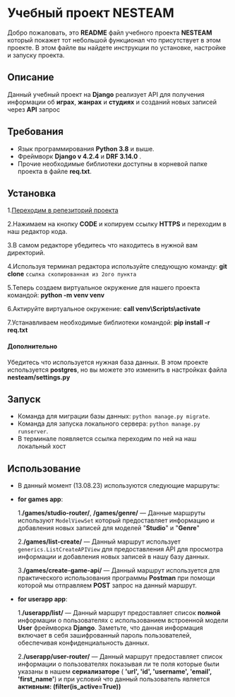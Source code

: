 # Учебный проект NESTEAM

Добро пожаловать, это **README** файл учебного проекта **NESTEAM**  который покажет тот небольшой функционал что присутствует в этом проекте. 
В этом файле вы найдете инструкции по установке, настройке и запуску проекта.


## Описание

Данный учебный проект на **Django** реализует API для получения информации об **играх**, **жанрах** и **студиях** и созданий новых записей через **API** запрос


## Требования

- Язык программирования **Python 3.8** и выше.
- Фреймворк **Django v 4.2.4** и **DRF 3.14.0** .
- Прочие необходимые библиотеки доступны в корневой папке проекта в файле **req.txt**.


## Установка

1.[Переходим в репезиторий проекта](https://github.com/xdunit/nesteam)

2.Нажимаем на кнопку **CODE** и копируем ссылку **HTTPS** и переходим в наш редактор кода.

3.В самом редакторе убедитесь что находитесь в нужной вам директорий. 

4.Используя терминал редактора используйте следующую команду: 
**git clone** `ссылка скопированная из 2ого пункта`

5.Теперь создаем виртуальное окружение для нашего проекта командой: **python -m venv venv**

6.Актируйте виртуальное окружение: **call venv\Scripts\activate**

7.Устанавливаем необходимые библиотеки командой: **pip install -r req.txt**

#### Дополнительно 

Убедитесь что используется нужная база данных. В этом проекте используется **postgres**, но вы можете это изменить в настройках файла **nesteam/settings.py** 

## Запуск 

-   Команда для миграции базы данных: `python manage.py migrate`.
-   Команда для запуска локального сервера: `python manage.py runserver`.
-   В терминале появляется ссылка переходим по ней на наш локальный хост

## Использование

- В данный момент (13.08.23) используются следующие маршруты: 
- **for games app**:
 
   1.**/games/studio-router/**, **/games/genre/** — Данные маршруты используют  `ModelViewSet` который предоставляет информацию и добавления новых записей для моделей "**Studio**" и "**Genre**"
  
   2.**/games/list-create/** — Данный маршрут использует `generics.ListCreateAPIView` для предоставления API для просмотра информации и добавления новых записей в нашу базу данных.

   3.**/games/create-game-api/** — Данный маршрут используется для практического использования программы **Postman** при помощи которой мы отправляем **POST** запрос на данный маршрут.


- **for userapp app**:
 
   1.**/userapp/list/** — Данный маршрут предоставляет список **полной** информации о пользователях с использованием встроенной модели **User** фреймворка **Django**. Заметьте, что данная информация включает в себя зашифрованный пароль пользователей,
   обеспечивая конфиденциальность данных.
  
   2.**/userapp/user-router/** — Данный маршрут предоставляет список информации о пользователях показывая ли те поля которые были указаны в нашем **сериализаторе** ( **'url', 'id', 'username', 'email', 'first_name'**) и при условий что данный
   пользователь является **активным: (filter(is_active=True))**



